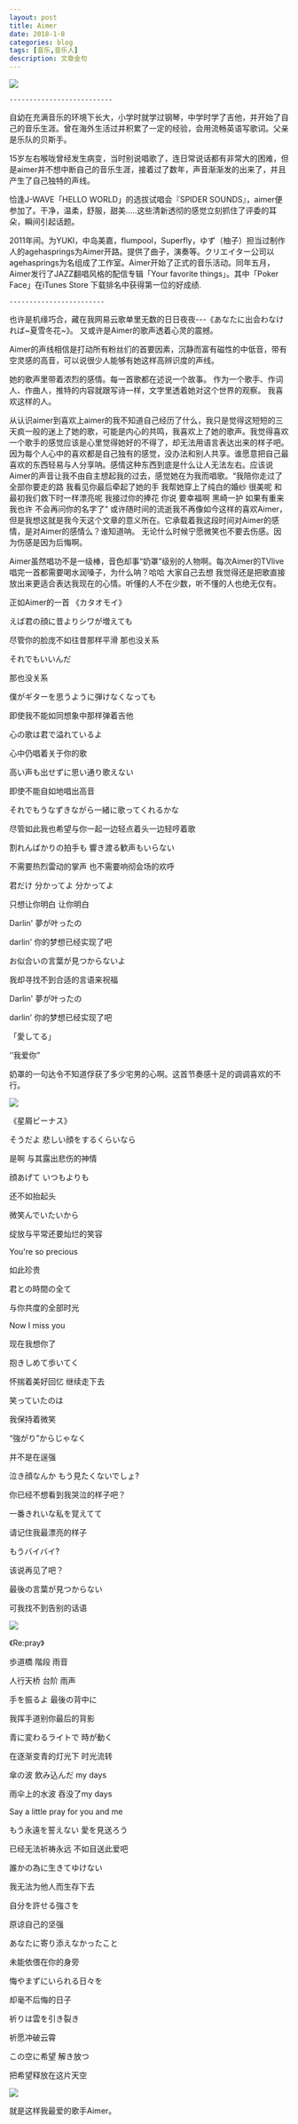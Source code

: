 ```yaml
---
layout: post
title: Aimer
date: 2018-1-8
categories: blog
tags: [音乐,音乐人]
description: 文章金句
---
```


<img src="https://gss3.bdstatic.com/7Po3dSag_xI4khGkpoWK1HF6hhy/baike/c0%3Dbaike180%2C5%2C5%2C180%2C60/sign=4e2f394dcbcec3fd9f33af27b7e1bf5a/d01373f082025aaf5332ba4af3edab64034f1a2b.jpg">

    --------------------------

自幼在充满音乐的环境下长大，小学时就学过钢琴，中学时学了吉他，并开始了自己的音乐生涯。曾在海外生活过并积累了一定的经验，会用流畅英语写歌词。父亲是乐队的贝斯手。

15岁左右喉咙曾经发生病变，当时别说唱歌了，连日常说话都有非常大的困难，但是aimer并不想中断自己的音乐生涯，接着过了数年，声音渐渐发的出来了，并且产生了自己独特的声线。

恰逢J-WAVE「HELLO WORLD」的选拔试唱会『SPIDER SOUNDS』，aimer便参加了。干净，温柔，舒服，甜美.....这些清新透彻的感觉立刻抓住了评委的耳朵，瞬间引起话题。

2011年间。为YUKI，中岛美嘉，flumpool，Superfly，ゆず（柚子）担当过制作人的agehasprings为Aimer开路。提供了曲子，演奏等。クリエイター公司以agehasprings为名组成了工作室。Aimer开始了正式的音乐活动。同年五月，Aimer发行了JAZZ翻唱风格的配信专辑「Your favorite things」。其中「Poker Face」在iTunes Store 下载排名中获得第一位的好成绩.
    
    ------------------------

也许是机缘巧合，藏在我网易云歌单里无数的日日夜夜---《あなたに出会わなければ~夏雪冬花~》。
又或许是Aimer的歌声透着心灵的震撼。

Aimer的声线相信是打动所有粉丝们的首要因素，沉静而富有磁性的中低音，带有空灵感的高音，可以说很少人能够有她这样高辨识度的声线。

她的歌声里带着浓烈的感情。每一首歌都在述说一个故事。
作为一个歌手、作词人、作曲人，推特的内容就跟写诗一样，文字里透着她对这个世界的观察。
我喜欢这样的人。

从认识aimer到喜欢上aimer的我不知道自己经历了什么，我只是觉得这短短的三天疯一般的迷上了她的歌，可能是内心的共鸣，我喜欢上了她的歌声。我觉得喜欢一个歌手的感觉应该是心里觉得她好的不得了，却无法用语言表达出来的样子吧。因为每个人心中的喜欢都是自己独有的感觉，没办法和别人共享。谁愿意把自己最喜欢的东西轻易与人分享呐。感情这种东西到底是什么让人无法左右。应该说Aimer的声音让我不由自主想起我的过去，感觉她在为我而唱歌。“我陪你走过了全部你要走的路 我看见你最后牵起了她的手 我帮她穿上了纯白的婚纱 很美呢 和最初我们救下时一样漂亮呢 我接过你的捧花 你说 要幸福啊 黑崎一护 如果有重来 我也许 不会再问你的名字了”
或许随时间的流逝我不再像如今这样的喜欢Aimer，但是我想这就是我今天这个文章的意义所在。它承载着我这段时间对Aimer的感情，是对Aimer的感情么？谁知道呐。
无论什么时候宁愿微笑也不要去伤感。因为伤感是因为后悔啊。

Aimer虽然唱功不是一级棒，音色却事“奶罩”级别的人物啊。每次Aimer的TVlive唱完一首都需要喝水润嗓子，为什么呐？哈哈 大家自己去想
我觉得还是把歌直接放出来更适合表达我现在的心情。听懂的人不在少数，听不懂的人也绝无仅有。


正如Aimer的一首
《カタオモイ》

えば君の顔に昔よりシワが増えても

尽管你的脸庞不如往昔那样平滑 那也没关系

それでもいいんだ

那也没关系

僕がギターを思うように弾けなくなっても

即使我不能如同想象中那样弹着吉他

心の歌は君で溢れているよ

心中仍唱着关于你的歌

高い声も出せずに思い通り歌えない

即使不能自如地唱出高音

それでもうなずきながら一緒に歌ってくれるかな

尽管如此我也希望与你一起一边轻点着头一边轻哼着歌

割れんばかりの拍手も 響き渡る歓声もいらない

不需要热烈雷动的掌声 也不需要响彻会场的欢呼

君だけ 分かってよ 分かってよ

只想让你明白 让你明白

Darlin' 夢が叶ったの

darlin' 你的梦想已经实现了吧

お似合いの言葉が見つからないよ

我却寻找不到合适的言语来祝福

Darlin' 夢が叶ったの

darlin' 你的梦想已经实现了吧

「愛してる」

‘’我爱你”

奶罩的一句达令不知道俘获了多少宅男的心啊。这首节奏感十足的调调喜欢的不行。


<img src="https://boke-1255854593.cos.ap-shanghai.myqcloud.com/%E5%8D%9A%E5%AE%A2/%E3%82%AB%E3%82%BF%E3%82%AA%E3%83%A2.png">

《星屑ビーナス》

そうだよ 悲しい顔をするくらいなら

是啊 与其露出悲伤的神情

顔あげて いつもよりも

还不如抬起头

微笑んでいたいから

绽放与平常还要灿烂的笑容

You're so precious

如此珍贵

君との時間の全て

与你共度的全部时光

Now I miss you

现在我想你了

抱きしめて歩いてく

怀揣着美好回忆 继续走下去

笑っていたのは

我保持着微笑

“強がり”からじゃなく

并不是在逞强

泣き顔なんか もう見たくないでしょ?

你已经不想看到我哭泣的样子吧？

一番きれいな私を覚えてて

请记住我最漂亮的样子

もうバイバイ?

该说再见了吧？

最後の言葉が見つからない

可我找不到告别的话语

<img src="https://boke-1255854593.cos.ap-shanghai.myqcloud.com/%E5%8D%9A%E5%AE%A2/%E6%98%9F%E5%B1%91.png">

《Re:pray》

歩道橋 階段 雨音

人行天桥 台阶 雨声

手を振るよ 最後の背中に

我挥手道别你最后的背影

青に変わるライトで 時が動く

在逐渐变青的灯光下 时光流转

傘の波 飲み込んだ my days

雨伞上的水波 吞没了my days

Say a little pray for you and me

もう永遠を誓えない 愛を見送ろう

已经无法祈祷永远 不如目送此爱吧

誰かの為に生きてゆけない

我无法为他人而生存下去

自分を許せる強さを

原谅自己的坚强

あなたに寄り添えなかったこと

未能依偎在你的身旁

悔やまずにいられる日々を

却毫不后悔的日子

祈りは雲を引き裂き

祈愿冲破云霄

この空に希望 解き放つ

把希望释放在这片天空

<img src="https://boke-1255854593.cos.ap-shanghai.myqcloud.com/%E5%8D%9A%E5%AE%A2/re.png">

就是这样我最爱的歌手Aimer。
